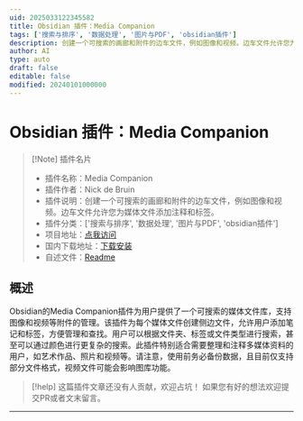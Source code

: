 ```yaml
---
uid: 2025033122345582
title: Obsidian 插件：Media Companion
tags: ['搜索与排序', '数据处理', '图片与PDF', 'obsidian插件']
description: 创建一个可搜索的画廊和附件的边车文件，例如图像和视频。边车文件允许您为媒体文件添加注释和标签。
author: AI
type: auto
draft: false
editable: false
modified: 20240101000000
---
```


# Obsidian 插件：Media Companion

> [!Note] 插件名片
> - 插件名称：Media Companion
> - 插件作者：Nick de Bruin
> - 插件说明：创建一个可搜索的画廊和附件的边车文件，例如图像和视频。边车文件允许您为媒体文件添加注释和标签。
> - 插件分类：['搜索与排序', '数据处理', '图片与PDF', 'obsidian插件']
> - 项目地址：[点我访问](https://github.com/Nick-de-Bruin/obsidian-media-companion)
> - 国内下载地址：[下载安装](https://pkmer.cn/products/plugin/pluginMarket/?media-companion)
> - 自述文件：[Readme](https://ghproxy.net/https://raw.githubusercontent.com/Nick-de-Bruin/obsidian-media-companion/main/README.md)



## 概述

Obsidian的Media Companion插件为用户提供了一个可搜索的媒体文件库，支持图像和视频等附件的管理。该插件为每个媒体文件创建侧边文件，允许用户添加笔记和标签，方便管理和查找。用户可以根据文件夹、标签或文件类型进行搜索，甚至可以通过颜色进行更复杂的搜索。此插件特别适合需要整理和注释多媒体资料的用户，如艺术作品、照片和视频等。请注意，使用前务必备份数据，且目前仅支持部分文件格式，视频文件可能会影响图库功能。


> [!help] 
> 这篇插件文章还没有人贡献，欢迎占坑！
> 如果您有好的想法欢迎提交PR或者文末留言。
> 

---



